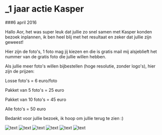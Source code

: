 _1 jaar actie Kasper
====================

###6 april 2016

Hallo Aor, het was super leuk dat jullie zo snel samen met Kasper konden bezoek inplannen, ik ben heel blij met het resultaat en zeker dat jullie zijn geweest!

Hier zijn de foto's, 1 foto mag jij kiezen en die is gratis mail mij alsjeblieft het nummer van de gratis foto die jullie willen hebben.

Als jullie meer foto's willen bijbestellen (hoge resolutie, zonder logo's), hier zijn de prijzen:

Losse foto's = 6 euro/foto

Pakket van 5 foto's = 25 euro

Pakket van 10 foto's = 45 euro

Alle foto's = 50 euro

Bedankt voor jullie bezoek, ik hoop om jullie terug te zien :)

![text](/img/blog/_1-jaar-actie-kasper/1.jpg)
![text](/img/blog/_1-jaar-actie-kasper/2.jpg)
![text](/img/blog/_1-jaar-actie-kasper/3.jpg)
![text](/img/blog/_1-jaar-actie-kasper/4.jpg)
![text](/img/blog/_1-jaar-actie-kasper/5.jpg)
![text](/img/blog/_1-jaar-actie-kasper/6.jpg)